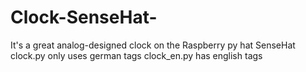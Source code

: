 # Clock-SenseHat-
It's a great analog-designed clock on the Raspberry py hat SenseHat
clock.py only uses german tags
clock_en.py has english tags
